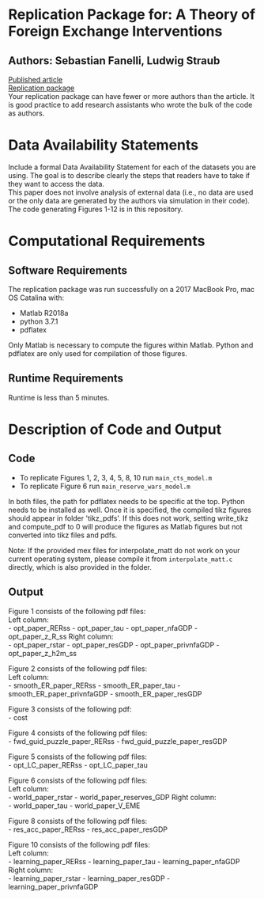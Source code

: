 # Replication Package for: A Theory of Foreign Exchange Interventions
## Authors: Sebastian Fanelli, Ludwig Straub
[Published article](https://doi.org/10.1093/restud/rdab013)<br/>
[Replication package](http://doi.org/10.5281/zenodo.4452649)<br/>
<annotate>Your replication package can have fewer or more authors than the article. It is good practice to add research assistants who wrote the bulk of the code as authors.</annotate><br/>
# Data Availability Statements
<annotate>Include a formal Data Availability Statement for each of the datasets you are using. The goal is to describe clearly the steps that readers have to take if they want to access the data.</annotate><br/>
This paper does not involve analysis of external data (i.e., no data are used or the only data are generated by the authors via simulation in their code). The code generating Figures 1-12 is in this repository.

# Computational Requirements
## Software Requirements
The replication package was run successfully on a 2017 MacBook Pro, mac OS Catalina with:
 - Matlab R2018a
 - python 3.7.1
 - pdflatex

Only Matlab is necessary to compute the figures within Matlab. Python and pdflatex are only used for compilation of those figures.

## Runtime Requirements
Runtime is less than 5 minutes.
# Description of Code and Output
## Code
- To replicate Figures 1, 2, 3, 4, 5, 8, 10 run `main_cts_model.m`
- To replicate Figure 6 run `main_reserve_wars_model.m`<br/>

In both files, the path for pdflatex needs to be specific at the top. Python needs to be installed as well. Once it is specified, the compiled tikz figures should appear in folder 'tikz_pdfs'. If this does not work, setting write_tikz and compute_pdf to 0 will produce the figures as Matlab figures but not converted into tikz files and pdfs.<br/>

Note: If the provided mex files for interpolate_matt do not work on your current operating system, please compile it from `interpolate_matt.c` directly, which is also provided in the folder.
## Output
Figure 1 consists of the following pdf files:<br/>
	Left column:<br/>
	 - opt_paper_RERss
	 - opt_paper_tau
	 - opt_paper_nfaGDP
	 - opt_paper_z_R_ss
	Right column:<br/>
	 - opt_paper_rstar
	 - opt_paper_resGDP
	 - opt_paper_privnfaGDP
	 - opt_paper_z_h2m_ss

Figure 2 consists of the following pdf files:<br/>
	Left column:<br/>
	 - smooth_ER_paper_RERss
	 - smooth_ER_paper_tau
	 - smooth_ER_paper_privnfaGDP
	 - smooth_ER_paper_resGDP

Figure 3 consists of the following pdf:<br/>
	 - cost

Figure 4 consists of the following pdf files:<br/>
	 - fwd_guid_puzzle_paper_RERss
	 - fwd_guid_puzzle_paper_resGDP

Figure 5 consists of the following pdf files:<br/>
	 - opt_LC_paper_RERss
	 - opt_LC_paper_tau

Figure 6 consists of the following pdf files:<br/>
	Left column:<br/>
	 - world_paper_rstar
	 - world_paper_reserves_GDP
	Right column:<br/>
	 - world_paper_tau
	 - world_paper_V_EME

Figure 8 consists of the following pdf files:<br/>
	 - res_acc_paper_RERss
	 - res_acc_paper_resGDP

Figure 10 consists of the following pdf files:<br/>
	Left column:<br/>
	 - learning_paper_RERss
	 - learning_paper_tau
	 - learning_paper_nfaGDP
	Right column:<br/>
	 - learning_paper_rstar
	 - learning_paper_resGDP
	 - learning_paper_privnfaGDP
